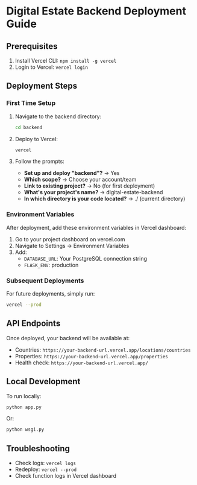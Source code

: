 # Digital Estate Backend Deployment Guide

## Prerequisites
1. Install Vercel CLI: `npm install -g vercel`
2. Login to Vercel: `vercel login`

## Deployment Steps

### First Time Setup
1. Navigate to the backend directory:
   ```bash
   cd backend
   ```

2. Deploy to Vercel:
   ```bash
   vercel
   ```

3. Follow the prompts:
   - **Set up and deploy "backend"?** → Yes
   - **Which scope?** → Choose your account/team
   - **Link to existing project?** → No (for first deployment)
   - **What's your project's name?** → digital-estate-backend
   - **In which directory is your code located?** → ./ (current directory)

### Environment Variables
After deployment, add these environment variables in Vercel dashboard:
1. Go to your project dashboard on vercel.com
2. Navigate to Settings → Environment Variables
3. Add:
   - `DATABASE_URL`: Your PostgreSQL connection string
   - `FLASK_ENV`: production

### Subsequent Deployments
For future deployments, simply run:
```bash
vercel --prod
```

## API Endpoints
Once deployed, your backend will be available at:
- Countries: `https://your-backend-url.vercel.app/locations/countries`
- Properties: `https://your-backend-url.vercel.app/properties`
- Health check: `https://your-backend-url.vercel.app/`

## Local Development
To run locally:
```bash
python app.py
```
Or:
```bash
python wsgi.py
```

## Troubleshooting
- Check logs: `vercel logs`
- Redeploy: `vercel --prod`
- Check function logs in Vercel dashboard
